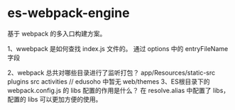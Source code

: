 # es-webpack-engine

基于 webpack 的多入口构建方案。

1、wwebpack 是如何查找 index.js 文件的。
通过 options 中的 entryFileName 字段

2、webpack 总共对哪些目录进行了监听打包？
app/Resources/static-src
plugins
src
activities // edusoho 中暂无
web/themes
3、ES根目录下的 webpack.config.js 的 libs 配置的作用是什么？
在 resolve.alias 中配置了 libs，配置的 libs 可以更加方便的使用。